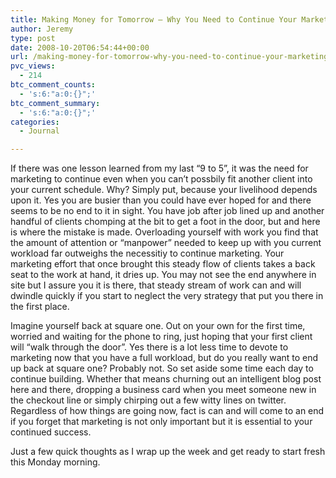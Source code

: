 ```yaml
---
title: Making Money for Tomorrow – Why You Need to Continue Your Marketing Effort
author: Jeremy
type: post
date: 2008-10-20T06:54:44+00:00
url: /making-money-for-tomorrow-why-you-need-to-continue-your-marketing-effort/
pvc_views:
  - 214
btc_comment_counts:
  - 's:6:"a:0:{}";'
btc_comment_summary:
  - 's:6:"a:0:{}";'
categories:
  - Journal

---
```

If there was one lesson learned from my last &#8220;9 to 5&#8221;, it was the need for marketing to continue even when you can&#8217;t possbily fit another client into your current schedule. Why? Simply put, because your livelihood depends upon it. Yes you are busier than you could have ever hoped for and there seems to be no end to it in sight. You have job after job lined up and another handful of clients chomping at the bit to get a foot in the door, but and here is where the mistake is made. Overloading yourself with work you find that the amount of attention or &#8220;manpower&#8221; needed to keep up with you current workload far outweighs the necessitiy to continue marketing. Your marketing effort that once brought this steady flow of clients takes a back seat to the work at hand, it dries up. You may not see the end anywhere in site but I assure you it is there, that steady stream of work can and will dwindle quickly if you start to neglect the very strategy that put you there in the first place.

Imagine yourself back at square one. Out on your own for the first time, worried and waiting for the phone to ring, just hoping that your first client will &#8220;walk through the door&#8221;. Yes there is a lot less time to devote to marketing now that you have a full workload, but do you really want to end up back at square one? Probably not. So set aside some time each day to continue building. Whether that means churning out an intelligent blog post here and there, dropping a business card when you meet someone new in the checkout line or simply chirping out a few witty lines on twitter. Regardless of how things are going now, fact is can and will come to an end if you forget that marketing is not only important but it is essential to your continued success.

Just a few quick thoughts as I wrap up the week and get ready to start fresh this Monday morning.